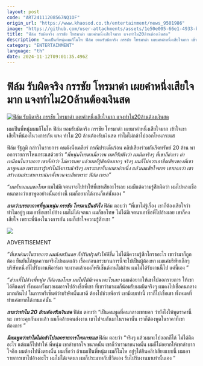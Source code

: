 ```yaml
---
layout: post
code: "ART24111208567NQ1OF"
origin_url: "https://www.khaosod.co.th/entertainment/news_9501986"
image: "https://github.com/user-attachments/assets/1e50e005-66e1-4933-bc39-327cdc4ac20f"
title: "ฟิล์ม รับผิดจริง กรรชัย โทรมาด่า เผยคำหนึ่งเสียใจมาก แจงทำไม20ล้านต้องเงินสด"
description: "ผมเป็นพี่หนุ่มผมก็โมโห ฟิล์ม ยอมรับผิดจริง กรรชัย โทรมาด่า เผยมาคำหนึ่งเสียใจมาก เข้าใจเขาเสียใจพี่น้องในวงการกัน แจง ทำไม 20 ล้านต้องรับเงินสด"
category: "ENTERTAINMENT"
language: "th"
date: 2024-11-12T09:01:35.496Z
---
```


# ฟิล์ม รับผิดจริง กรรชัย โทรมาด่า เผยคำหนึ่งเสียใจมาก แจงทำไม20ล้านต้องเงินสด

[![ฟิล์ม รับผิดจริง กรรชัย โทรมาด่า เผยคำหนึ่งเสียใจมาก แจงทำไม20ล้านต้องเงินสด](https://www.khaosod.co.th/wpapp/uploads/2024/11/2filmch8kanchai1211679998.jpg "ฟิล์ม รับผิดจริง กรรชัย โทรมาด่า เผยคำหนึ่งเสียใจมาก แจงทำไม20ล้านต้องเงินสด")](https://www.khaosod.co.th/wpapp/uploads/2024/11/2filmch8kanchai1211679998.jpg)

ผมเป็นพี่หนุ่มผมก็โมโห ฟิล์ม ยอมรับผิดจริง กรรชัย โทรมาด่า เผยมาคำหนึ่งเสียใจมาก เข้าใจเขาเสียใจพี่น้องในวงการกัน แจง ทำไม 20 ล้านต้องรับเงินสด ทำไมไม่กล้าไปออกโหนกระแส

ฟิล์ม รัฐภูมิ กล่าวในรายการ คนดังนั่งเคลียร์ กรณีประเด็นร้อน คลิปเสียงร่วมกันรีดทรัพย์ 20 ล้าน พาออกรายการโหนกระแสด้วยว่า _“พี่หนุ่มโทรมาเมื่อวาน ผมก็รับฟังว่า ผมผิดจริงๆ พี่เขาก็ด่าเรา ด่าเหมือนในรายการ เขาก็ด่าว่า ไม่ควรเลย แล้วผมก็รู้สึกผิดมากๆ_ _จริงๆ ผมก็ไม่ควรเอาชื่อเสียงของพี่เขามาพูดเลย เพราะเรารู้เท่าไม่ถึงการณ์จริงๆ เพราะเขาก็บอกมาคำหนึ่ง แล้วผมเสียใจมาก เขาบอกว่า เขาสร้างสมประสบการณ์มาตั้งนานจะเสียเพราะ ฟิล์ม เหรอ”_

_“ผมก็บอกผมขอโทษ_ ผมไม่มีเจตนาจะไปทำให้พี่เขาเสียอะไรเลย ผมมีแต่ความรู้สึกผิดว่า ผมไปหลงเชื่อคนกลางว่าเขาพูดอย่างนั้นอย่างนี้ ผมก็อยากได้งานก็แค่นั้นเอง ”

_**ถามว่าบรรยากาศที่คุณหนุ่ม กรรชัย โทรมาเป็นยังไง**_ ฟิล์ม ตอบว่า “พี่เขาไม่รู้เรื่อง เขาก็ต้องเสียใจว่า ทำไมอยู่ๆ ผมเอาชื่อเขาไปอ้าง ผมไม่ได้เจตนา ผมก็ขอโทษ ไม่ได้มีเจตนาเอาชื่อพี่ไปอ้างเลย เขาก็คงเสียใจ เพราะพี่น้องในวงการกัน ผมก็เข้าใจความรู้สึกเขา ”

[![](https://www.khaosod.co.th/wpapp/uploads/2024/11/2filmch8kanchai12116788.jpg)](https://www.khaosod.co.th/wpapp/uploads/2024/11/2filmch8kanchai12116788.jpg)

ADVERTISEMENT

_“ที่เขาด่ามาในรายการ ผมน้อมรับเลย ก็ปรับปรุงตัวให้ดีขึ้น_ ไม่ได้มีความรู้สึกโกรธอะไร เขาว่ามาก็ถูกต้อง ยืนยันได้พูดความจริงไปหมดแล้ว เรื่องก่อนกระบวนการนี้จะไปเป็นผู้ต้องหา ผมแค่บริษัทเล็กๆ บริษัทหนึ่งที่ไปรับงานพีอาร์มา จบงานแล้วผมก็พรีเซ็นต์งานไม่ผ่าน ผมไม่ได้รับงานนี้ไป แค่นี้เอง ”

_“ส่วนที่ไปอ้างพี่หนุ่ม ก็ต้องขอโทษ ผมไม่ได้มีเจตนาอะไรเลย_ ผมแค่อยากให้เขาไปออกรายการ ให้เขาได้ดีแคลร์ ทั้งหมดทั้งมวลผมอาจไปอ้างชื่อพี่เขา ที่เขาว่ามาผมก็น้อมรับผมผิดจริงๆ ผมคงไปเชื่อคนกลางมากเกินไป ในการพรีเซ็นต์ว่าบริษัทนั้นเขาดี ต้องไปช่วยพีอาร์ เขามีงบเท่านี้ เราก็ไปเชื่อเขา ทั้งหมดที่ทำแค่อยากได้งานแค่นั้น ”

_**ถามว่าทำไม 20 ล้านต้องรับเงินสด**_ ฟิล์ม ตอบว่า “เป็นคนพูดที่คนกลางเขาบอก ว่ายังไงให้พูดราคานี้นะ เพราะคุยกันมาแล้ว ผมก็คล้ายคนส่งงาน เขาไปจบกันมาในราคานั้น เราก็ต้องพูดในราคาที่เขาต้องการ ”

_**มีคนพูดว่าทำไมไม่กล้าไปออกรายการโหนกระแส**_ ฟิล์ม ตอบว่า “จริงๆ แล้วผมจะไปออกก็ได้ ไม่ได้ติดอะไร แต่ผมก็ไปทำให้ พี่หนุ่ม เขาลำบากใจ ขนาดนั้น เขาก็ว่าเรามาขนาดนั้น ผมก็ไม่อยากให้เขาลำบากใจอีก ผมต้องไปนั่งตรงนั้น ผมเชื่อว่า ถ้าผมเป็นพี่หนุ่ม ผมก็โมโห อยู่ๆได้ยินคลิปเสียงแบบนี้ ผมเอารายการเขาไปอ้างอะไร ผมไม่ได้เจตนา ผมก็ประมาทกับชีวิตเอง รับไปรับงานมาเท่านั้นเอง ”
